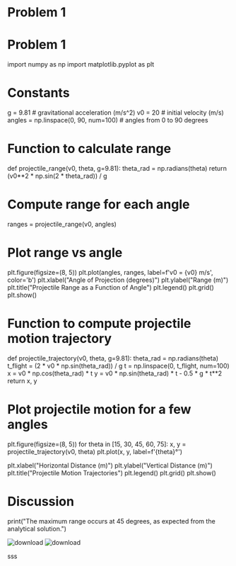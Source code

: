 # Problem 1

# Problem 1

import numpy as np
import matplotlib.pyplot as plt

# Constants
g = 9.81  # gravitational acceleration (m/s^2)
v0 = 20   # initial velocity (m/s)
angles = np.linspace(0, 90, num=100)  # angles from 0 to 90 degrees

# Function to calculate range
def projectile_range(v0, theta, g=9.81):
    theta_rad = np.radians(theta)
    return (v0**2 * np.sin(2 * theta_rad)) / g

# Compute range for each angle
ranges = projectile_range(v0, angles)

# Plot range vs angle
plt.figure(figsize=(8, 5))
plt.plot(angles, ranges, label=f'v0 = {v0} m/s', color='b')
plt.xlabel("Angle of Projection (degrees)")
plt.ylabel("Range (m)")
plt.title("Projectile Range as a Function of Angle")
plt.legend()
plt.grid()
plt.show()

# Function to compute projectile motion trajectory
def projectile_trajectory(v0, theta, g=9.81):
    theta_rad = np.radians(theta)
    t_flight = (2 * v0 * np.sin(theta_rad)) / g
    t = np.linspace(0, t_flight, num=100)
    x = v0 * np.cos(theta_rad) * t
    y = v0 * np.sin(theta_rad) * t - 0.5 * g * t**2
    return x, y

# Plot projectile motion for a few angles
plt.figure(figsize=(8, 5))
for theta in [15, 30, 45, 60, 75]:
    x, y = projectile_trajectory(v0, theta)
    plt.plot(x, y, label=f'{theta}°')

plt.xlabel("Horizontal Distance (m)")
plt.ylabel("Vertical Distance (m)")
plt.title("Projectile Motion Trajectories")
plt.legend()
plt.grid()
plt.show()



# Discussion
print("The maximum range occurs at 45 degrees, as expected from the analytical solution.")

![download](https://github.com/user-attachments/assets/94ddaa11-82e6-40bd-9acf-74ff3bb98d0d)
![download](https://github.com/user-attachments/assets/97208085-cb8e-4816-84a3-a8cfc8cb7c23)

sss
